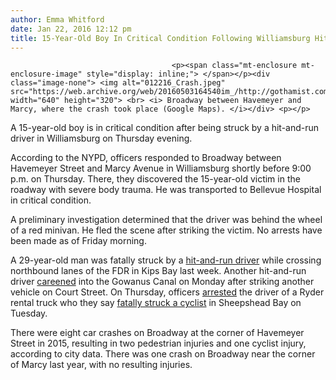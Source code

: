 ```yaml
---
author: Emma Whitford
date: Jan 22, 2016 12:12 pm
title: 15-Year-Old Boy In Critical Condition Following Williamsburg Hit-And-Run
---
```


	
										<p><span class="mt-enclosure mt-enclosure-image" style="display: inline;"> </span></p><div class="image-none"> <img alt="012216_Crash.jpeg" src="https://web.archive.org/web/20160503164540im_/http://gothamist.com/attachments/nyc_ewhitford/012216_Crash.jpeg" width="640" height="320"> <br> <i> Broadway between Havemeyer and Marcy, where the crash took place (Google Maps). </i></div> <p></p>

<p>A 15-year-old boy is in critical condition after being struck by a hit-and-run driver in Williamsburg on Thursday evening. </p>

<p>According to the NYPD, officers responded to Broadway between Havemeyer Street and Marcy Avenue in Williamsburg shortly before 9:00 p.m. on Thursday. There, they discovered the 15-year-old victim in the roadway with severe body trauma. He was transported to Bellevue Hospital in critical condition. </p>

<p>A preliminary investigation determined that the driver was behind the wheel of a red minivan. He fled the scene after striking the victim. No arrests have been made as of Friday morning. </p>

<p>A 29-year-old man was fatally struck by a <a href="https://web.archive.org/web/20160503164540/https://www.google.com/search?q=kips+bay+hit+and+run+gothamist&amp;oq=kips+bay+hit+and+run+gothamist&amp;aqs=chrome..69i57j69i60j69i61l2j69i59l2.7120j0j4&amp;sourceid=chrome&amp;es_sm=91&amp;ie=UTF-8">hit-and-run driver</a> while crossing northbound lanes of the FDR in Kips Bay last week. Another hit-and-run driver <a href="https://web.archive.org/web/20160503164540/http://gothamist.com/2016/01/18/gowanus_canal_crash.php">careened</a> into the Gowanus Canal on Monday after striking another vehicle on Court Street. On Thursday, officers <a href="https://web.archive.org/web/20160503164540/http://gothamist.com/2016/01/21/sheepshead_bay_hit-and-run_arrest.php">arrested</a> the driver of a Ryder rental truck who they say <a href="https://web.archive.org/web/20160503164540/http://gothamist.com/2016/01/21/sheepshead_bay_hit-and-run_arrest.php">fatally struck a cyclist</a> in Sheepshead Bay on Tuesday. </p>

<p>There were eight car crashes on Broadway at the corner of Havemeyer Street in 2015, resulting in two pedestrian injuries and one cyclist injury, according to city data. There was one crash on Broadway near the corner of Marcy last year, with no resulting injuries. <br>
</p>					
										
									
				